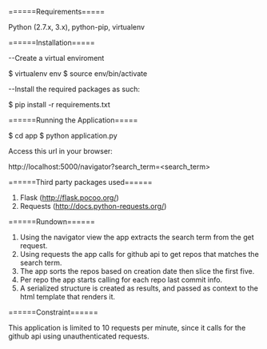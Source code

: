 ======Requirements=====

Python (2.7.x, 3.x), python-pip, virtualenv

======Installation=====

--Create a virtual enviroment 

$ virtualenv env 
$ source env/bin/activate

--Install the required packages as such:

$ pip install -r requirements.txt

======Running the Application=====

$ cd app
$ python application.py

Access this url in your browser:

http://localhost:5000/navigator?search_term=<search_term>

======Third party packages used======

1. Flask (http://flask.pocoo.org/)
2. Requests (http://docs.python-requests.org/)


======Rundown======

1. Using the navigator view the app extracts the search term from the get request.
2. Using requests the app calls for github api to get repos that matches the search term.
3. The app sorts the repos based on creation date then slice the first five.
4. Per repo the app starts calling for each repo last commit info.
5. A serialized structure is created as results, and passed as context to the html template that renders it.


======Constraint======

This application is limited to 10 requests per minute, since it calls for the github api using unauthenticated requests. 

